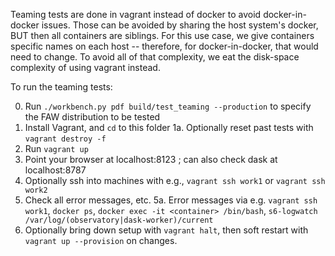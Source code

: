 Teaming tests are done in vagrant instead of docker to avoid docker-in-docker issues. Those can be avoided by sharing the host system's docker, BUT then all containers are siblings. For this use case, we give containers specific names on each host -- therefore, for docker-in-docker, that would need to change. To avoid all of that complexity, we eat the disk-space complexity of using vagrant instead.

To run the teaming tests:

0. Run `./workbench.py pdf build/test_teaming --production` to specify the FAW distribution to be tested
1. Install Vagrant, and `cd` to this folder
1a. Optionally reset past tests with `vagrant destroy -f`
2. Run `vagrant up`
3. Point your browser at localhost:8123 ; can also check dask at localhost:8787
4. Optionally ssh into machines with e.g., `vagrant ssh work1` or `vagrant ssh work2`
5. Check all error messages, etc.
5a. Error messages via e.g. `vagrant ssh work1`, `docker ps`, `docker exec -it <container> /bin/bash`, `s6-logwatch /var/log/(observatory|dask-worker)/current`
6. Optionally bring down setup with `vagrant halt`, then soft restart with `vagrant up --provision` on changes.

